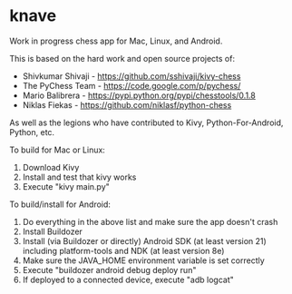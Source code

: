 knave
==========

Work in progress chess app for Mac, Linux, and Android.

This is based on the hard work and open source projects of:
* Shivkumar Shivaji - https://github.com/sshivaji/kivy-chess
* The PyChess Team - https://code.google.com/p/pychess/
* Mario Balibrera - https://pypi.python.org/pypi/chesstools/0.1.8
* Niklas Fiekas - https://github.com/niklasf/python-chess

As well as the legions who have contributed to Kivy, Python-For-Android, Python, etc.

To build for Mac or Linux:
   1. Download Kivy
   2. Install and test that kivy works
   3. Execute "kivy main.py"

To build/install for Android:
   1. Do everything in the above list and make sure the app doesn't crash
   2. Install Buildozer
   3. Install (via Buildozer or directly) Android SDK (at least version 21) including platform-tools and NDK (at least version 8e)
   4. Make sure the JAVA_HOME environment variable is set correctly
   5. Execute "buildozer android debug deploy run"
   6. If deployed to a connected device, execute "adb logcat"

